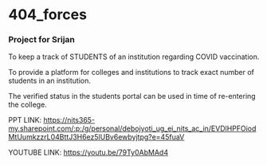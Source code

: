 # 404_forces

<h3>Project for Srijan</h3>


To keep a track of STUDENTS of an institution regarding COVID vaccination.

To provide a platform for colleges and institutions to track exact number of students in an institution.

The verified status in the students portal can be used in time of re-entering the college.

PPT LINK:
https://nits365-my.sharepoint.com/:p:/g/personal/debojyoti_ug_ei_nits_ac_in/EVDlHPFOiodMtUumkzzrL04BttJ3H6ez5lUBv6ewbyjtpg?e=45fuaV

YOUTUBE LINK:
https://youtu.be/79Ty0AbMAd4

